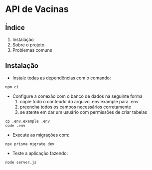# API de Vacinas

## Índice

1. Instalação
2. Sobre o projeto
3. Problemas comuns

## Instalação

- Instale todas as dependências com o comando:
```
npm ci
```
- Configure a conexão com o banco de dados na seguinte forma
  1. copie todo o conteúdo do arquivo .env.example para .env
  2. preencha todos os campos necessários corretamente
  3. se atente em dar um usuário com permissões de criar tabelas 
```
cp .env.example .env
code .env
```
- Execute as migrações com:
```
npx prisma migrate dev
```
- Teste a aplicação fazendo:
```
node server.js
```
